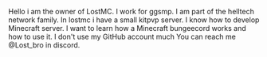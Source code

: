 Hello i am the owner of LostMC.
I work for ggsmp.
I am part of the helltech network family.
In lostmc i have a small kitpvp server.
I know how to develop Minecraft server.
I want to learn how a Minecraft bungeecord works and how to use it.
I don't use my GitHub account much
You can reach me @Lost_bro in discord.
